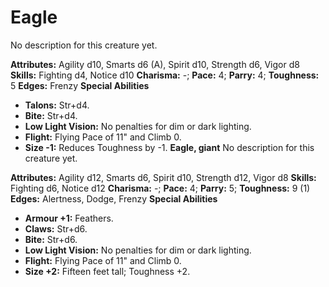 # Eagle

No description for this creature yet.

**Attributes:** Agility d10, Smarts d6 (A), Spirit d10, Strength d6,
Vigor d8
**Skills:** Fighting d4, Notice d10
**Charisma:** -; **Pace:** 4; **Parry:** 4; **Toughness:** 5
**Edges:** Frenzy
**Special Abilities**

- **Talons:** Str+d4.
- **Bite:** Str+d4.
- **Low Light Vision:** No penalties for dim or dark lighting.
- **Flight:** Flying Pace of 11" and Climb 0.
- **Size -1:** Reduces Toughness by -1.
**Eagle, giant**
No description for this creature yet.

**Attributes:** Agility d12, Smarts d6, Spirit d10, Strength d12, Vigor
d8
**Skills:** Fighting d6, Notice d12
**Charisma:** -; **Pace:** 4; **Parry:** 5; **Toughness:** 9 (1)
**Edges:** Alertness, Dodge, Frenzy
**Special Abilities**

- **Armour +1:** Feathers.
- **Claws:** Str+d6.
- **Bite:** Str+d6.
- **Low Light Vision:** No penalties for dim or dark lighting.
- **Flight:** Flying Pace of 11" and Climb 0.
- **Size +2:** Fifteen feet tall; Toughness +2.
